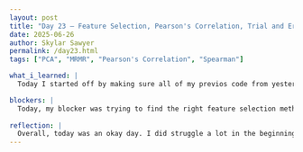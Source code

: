 ```yaml
---
layout: post
title: "Day 23 – Feature Selection, Pearson's Correlation, Trial and Error"
date: 2025-06-26
author: Skylar Sawyer
permalink: /day23.html
tags: ["PCA", "MRMR", "Pearson's Correlation", "Spearman"]

what_i_learned: |
  Today I started off by making sure all of my previos code from yesterday was working and giving me my comparison results (Original data and the scaled data). Once, I was sure that was good I then went on to start finding models to begin my feature selection. I tried a variety of feature selection methods, but the first few just did not work well with my dataset. They either did not give me the accurate results or the run time was so long it was wasting too much of my time. I tried Principal Component Analysis (PCA), Maximum Relevance Minimum Redundancy (MRMR), and a few others, but none of them worked well. I discovered Pearson’s correlation coefficient which has been working well so far and now I am using another method called Spearman to compare with my Pearson's analysis.

blockers: |
  Today, my blocker was trying to find the right feature selection method that would help analyze my data. I tried a few today, but majority of them did mot work or the run time was insanely long. I eventually found one that works and I will continue to build off of that.
  
reflection: |
  Overall, today was an okay day. I did struggle a lot in the beginning of the work day because I did not have any luck finding a compatible method to do feature selection on my data. My goal was to try to find which genes were express the most based on my data, but it fairly difficult to find the right method. I eventually found a method that works with my data set and is getting me the right results that I am looking for. I will continue to build off of this to maintain my data.
---
```

